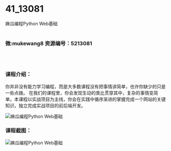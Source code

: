 # 41_13081
麻瓜编程Python Web基础
<br/></br>
<h3>微:mukewang8 资源编号：5213081</h3>
<br/></br>
<h3>课程介绍：</h3>
<p>你并非没有能力学习编程，而是大多数课程没有把事情讲简单，也许你缺少的只是一些点拨。 在我们的课程里，你会发现生动的类比贯穿其中，复杂的事情变简单。本课程以实战项目为主线，你会在实践中循序渐进的掌握完成一个网站的关键知识，独立完成实战项目的前后端开发。</p>
<p><img src="https://www.ko996.com/wp-content/uploads/img/2020/05/2-83-300x169.png" alt="麻瓜编程Python Web基础"></p>
<div class="info-desc">
<h3>课程截图：</h3>
<p><img src="https://www.ko996.com/wp-content/uploads/img/2020/05/1-90.png" alt="麻瓜编程Python Web基础"></p>


			
</div>
